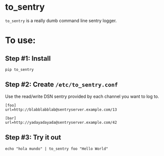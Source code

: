 # to_sentry
`to_sentry` is a really dumb command line sentry logger. 

# To use:

## Step #1: Install
```
pip to_sentry
```
## Step #2: Create `/etc/to_sentry.conf`

Use the read/write DSN sentry provided by each channel you want to log to.
```
[foo]
url=http://blabblabblab@sentryserver.example.com/13
 
[bar]
url=http://yadayadayada@sentryserver.example.com/42
```
## Step #3: Try it out
```
echo "hola mundo" | to_sentry foo "Hello World"  
```
